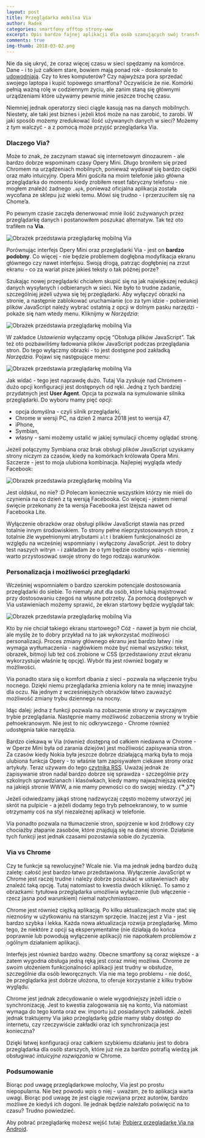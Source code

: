 ```yaml
---
layout: post
title: Przeglądarka mobilna Via
author: Radek
categories: smartfony offtop strony-www
excerpt: Opis bardzo fajnej aplikacji dla osób szanujących swój transfer ;)
comments: true
img-thumb: 2018-03-02.png
---
```


Nie da się ukryć, że coraz więcej czasu w sieci spędzamy na komórce. Dane - i to już całkiem stare, bowiem mają ponad rok - doskonale to [udowodniają](http://www.telegraph.co.uk/technology/2016/11/01/mobile-web-usage-overtakes-desktop-for-first-time/). Czy to kres komputerów? Czy najwyższa pora sprzedać swojego laptopa i kupić topowego smartfona? Oczywiście że nie. Komórki pełnią ważną rolę w codziennym życiu, ale zanim staną się głównymi urządzeniami które używamy pewnie minie jeszcze trochę czasu.

Niemniej jednak operatorzy sieci ciągle kasują nas na danych mobilnych. Niestety, ale taki jest biznes i jeżeli ktoś może na nas zarobić, to zarobi. W jaki sposób możemy zredukować ilość używanych danych w sieci? Możemy z tym walczyć - a z pomocą może przyjść przeglądarka Via.

### Dlaczego Via?

Może to znak, że zaczynam stawać się internetowym dinozaurem - ale bardzo dobrze wspominam czasy Opery Mini. Długo broniłem się przed Chromem na urządzeniach mobilnych, ponieważ wydawał się bardzo ciężki oraz mało intuicyjny. Opera Mini gościła na moim telefonie jako główna przeglądarka do momentu kiedy zrobiłem reset fabryczny telefonu - nie mogłem znaleźć żadnego `.apk`, ponieważ oficjalna aplikacja została wycofana ze sklepu już wieki temu. Mówi się trudno - i przerzuciłem się na Chome’a.

Po pewnym czasie zaczęła denerwować mnie ilość zużywanych przez przeglądarkę danych i postanowiłem poszukać alternatyw. Tak też oto trafiłem na **Via**.

![Obrazek przedstawia przeglądarkę mobilną Via]({{site.baseurl}}/img/post-img/2018-03-02/ekran-glowny-via.png)

Porównując interfejs Opery Mini oraz przeglądarki Via  - jest on **bardzo podobny**. Co więcej - nie będzie problemem dogłębna modyfikacja ekranu głównego czy nawet interfejsu. Swoją drogą, patrząc dogłębniej na zrzut ekranu - co za wariat pisze jakieś teksty o tak późnej porze?

Szukając nowej przeglądarki chciałem skupić się na jak największej redukcji danych wysyłanych i odbieranych w sieci. Nie było to trudne zadanie, szczególniej jeżeli używa się tej przeglądarki. Aby wyłączyć obrazki na stronie, a następnie zablokować uruchamianie (co za tym idzie - pobieranie) plików JavaScript należy wybrać ostatnią z opcji w dolnym pasku narzędzi - pokaże się nam wtedy menu. Kliknijmy w *Narzędzia*:

![Obrazek przedstawia przeglądarkę mobilną Via]({{site.baseurl}}/img/post-img/2018-03-02/ustawienia-narzedzia-via.png)

W zakładce *Ustawienia* wyłączamy opcję “Obsługa plików JavaScript”. Tak też oto pozbawiliśmy ładowania plików JavaScript podczas przeglądania stron. Do tego wyłączmy obrazki - to jest dostępne pod zakładką *Narzędzia*. Pojawi się następujące menu:

![Obrazek przedstawia przeglądarkę mobilną Via]({{site.baseurl}}/img/post-img/2018-03-02/panel-narzedzia-via.png)

Jak widać - tego jest naprawdę dużo. Tutaj Via zyskuje nad Chromem - dużo opcji konfiguracji jest dostępnych od ręki. Jedną z tych bardziej przydatnych jest **User Agent**. Opcja ta pozwala na symulowanie silnika przeglądarki. Do wyboru mamy pięć opcji:

- opcja domyślna - czyli silnik przeglądarki,
- Chrome w wersji PC, na dzień 2 marca 2018 jest to wersja 47,
- iPhone,
- Symbian,
- własny - sami możemy ustalić w jakiej symulacji chcemy oglądać stronę.

Jeżeli połączymy Symbiana oraz brak obsługi plików JavaScript uzyskamy strony niczym za czasów, kiedy na komórkach królowała Opera Mini. Szczerze - jest to moja ulubiona kombinacja. Najlepiej wygląda wtedy Facebook:

![Obrazek przedstawia przeglądarkę mobilną Via]({{site.baseurl}}/img/post-img/2018-03-02/facebook-screenshot.png)

Jest oldskul, no nie? :D Polecam koniecznie wszystkim którzy nie mieli do czynienia na co dzień z tą wersją Facebooka. Co więcej - jestem niemal święcie przekonany że ta wersja Facebooka jest lżejsza nawet od Facebooka Lite.

Wyłączenie obrazków oraz obsługi plików JavaScript stawia nas przed totalnie innym środowiskiem. To strony pełne nieprzystosowanych stron, z totalnie źle wypełnionymi atrybutami `alt` i brakiem funkcjonalności ze względu na wcześniej wspomniany i wyłączony JavaScript. Jest to dobry test naszych witryn - i zakładam że o tym będzie osobny wpis - niemniej warto przystosować swoje strony do tego rodzaju warunków.

### Personalizacja i możliwości przeglądarki

Wcześniej wspomniałem o bardzo szerokim potencjale dostosowania przeglądarki do siebie. To niemały atut dla osób, które lubią majstrować przy dostosowaniu czegoś na własne potrzeby. Za pomocą dostępnych w Via ustawieniach możemy sprawić, że ekran startowy będzie wyglądał tak:

![Obrazek przedstawia przeglądarkę mobilną Via]({{site.baseurl}}/img/post-img/2018-03-02/personalizacja-przegladarki.png)

Kto by nie chciał takiego ekranu startowego? Cóż - nawet ja bym nie chciał, ale myślę że to dobry przykład na to jak wykorzystać możliwości personalizacji. Proces zmiany głównego ekranu jest bardzo łatwy i nie wymaga wytłumaczenia - nagłówkiem może być niemal wszystko: tekst, obrazek, bitmoji lub też coś zrobione w CSS (przedstawiony zrzut ekranu wykorzystuje właśnie tę opcję). Wybór tła jest również bogaty w możliwości.

Via ponadto stara się o komfort dbania z sieci - pozwala na włączenie trybu nocnego. Dzięki niemu przeglądarka zmienia kolory na te mniej inwazyjne dla oczu. Na jednym z wcześniejszych obrazków łatwo zauważyć możliwość zmiany trybu dziennego na nocny.

Idąc dalej: jedna z funkcji pozwala na zobaczenie strony w zwyczajnym trybie przeglądania. Następnie mamy możliwość zobaczenia strony w trybie pełnoekranowym. Nie jest to nic odkrywczego - Chrome również udostępnia takie narzędzia.

Bardzo ciekawą w Via (również dostępną od całkiem niedawna w Chrome - w Operze Mini była od zarania dziejów) jest możliwość zapisywania stron. Za czasów kiedy Nokia była jeszcze dobrze działającą marką była to moja ulubiona funkcja Opery - to właśnie tam zapisywałem ciekawe strony oraz artykuły. Teraz używam do tego [czytnika RSS]({{site.baseurl}}/wpisy/czytnik-kanalow/). Uważaj jednak że zapisywanie stron nadal bardzo dobrze się sprawdza - szczególnie przy szkolnych sprawdzianach i klasówkach, kiedy mamy najważniejszą wiedzę na jakiejś stronie WWW, a nie mamy pewności co do swojej wiedzy. ( ͡° ͜ʖ ͡°)

Jeżeli odwiedzamy jakąś stronę nadzwyczaj często możemy utworzyć jej skrót na pulpicie - a jeżeli dodamy tego tryb pełnoekranowy, to w sumie otrzymamy coś na styl niezależnej aplikacji w telefonie.

Via ponadto pozwala na tłumaczenie stron, spojrzenie w kod źródłowy czy chociażby złapanie zasobów, które znajdują się na danej stronie. Działanie tych funkcji jest jednak czasami pozostawia sobie do życzenia.

### Via vs Chrome

Czy te funkcje są rewolucyjne? Wcale nie. Via ma jednak jedną bardzo dużą zaletę: całość jest bardzo łatwo przedstawiona. Wyłączenie JavaScript w Chrome jest raczej trudne i należy dobrze poszukać w ustawieniach aby znaleźć taką opcję. Tutaj natomiast to kwestia dwóch kliknięć. To samo z obrazkami: tytułowa przeglądarka umożliwia wyłączenie (lub włączenie - rzecz jasna pod warunkiem) niemal natychmiastowo.

Chrome jest również ciężką aplikacją. Po kilku aktualizacjach może stać się nieznośny w użytkowaniu na starszym sprzęcie. Inaczej jest z Via - jest bardzo szybka i lekka. Każda nowa aktualizacja rozwija przeglądarkę. Mimo tego, że niektóre z opcji są eksperymentalne (nie działają do końca poprawnie lub powodują wyłączenie aplikacji) nie napotkałem problemów z ogólnym działaniem aplikacji.

Interfejs jest również bardzo ważny. Obecne smartfony są coraz większe - a zatem wygodna obsługa jedną ręką jest coraz mniej możliwa. Chrome ze swoim ułożeniem funkcjonalności aplikacji jest trudny w obsłudze, szczególnie dla osób leworęcznych. Via nie ma tego problemu - nie dość, że przeglądarka jest dobrze ułożona, to oferuje korzystanie z kilku trybów wyglądu.

Chrome jest jednak zdecydowanie o wiele wygodniejszy jeżeli idzie o synchronizację. Jest to kwestia zalogowania się na konto, Via natomiast wymaga do tego konta oraz ew. importu już posiadanych zakładek. Jeżeli jednak traktujemy Via jako przeglądarkę gdzie mamy słaby dostęp do internetu, czy rzeczywiście zakładki oraz ich synchronizacja jest konieczna?

Dzięki łatwej konfiguracji oraz całkiem szybkiemu działaniu jest to dobra przeglądarka dla osób starszych, które już nie za bardzo potrafią wiedzą jak obsługiwać *intuicyjne rozwiązania* w Chrome.

### Podsumowanie

Biorąc pod uwagę przeglądarkowe molochy, Via jest po prostu niepopularna. Nie bez powodu wpis o niej - uważam, że to aplikacja warta uwagi. Biorąc pod uwagę że jest ciągle rozwijana przez autorów, bardzo możliwe że kiedyś ich dogoni. Ile jednak będzie należało poświęcić na to czasu? Trudno powiedzieć.

Aby pobrać przeglądarkę możesz wejść tutaj: [Pobierz przeglądarkę Via na Android](https://play.google.com/store/apps/details?id=mark.via.gp&hl=pl).